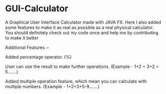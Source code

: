 # GUI-Calculator
A Graphical User Interface Calculator made with JAVA FX. Here I also added some features to make it as real as possible as a real physical calculator. You should definitely check out my code once and help me by contributing to make it better

Additional Features :-

Added percentage operator. (%)

User can use the result to make further operations. (Example - 1+2 = 3+2 = 5.......)

Added multiple operation feature, which mean you can calculate with multiple numbers. (Example - 1+2+3+5-9.......) 
